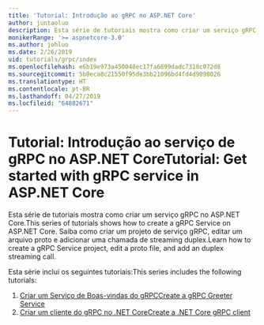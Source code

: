 ```yaml
---
title: 'Tutorial: Introdução ao gRPC no ASP.NET Core'
author: juntaoluo
description: Esta série de tutoriais mostra como criar um serviço gRPC no ASP.NET Core. Saiba como criar um projeto de serviço gRPC, editar um arquivo proto e adicionar uma chamada de streaming duplex.
monikerRange: '>= aspnetcore-3.0'
ms.author: johluo
ms.date: 2/26/2019
uid: tutorials/grpc/index
ms.openlocfilehash: e6b19e973a450048ec17fa6899dadc7318c072d8
ms.sourcegitcommit: 5b0eca8c21550f95de3bb21096bd4fd4d9098026
ms.translationtype: HT
ms.contentlocale: pt-BR
ms.lasthandoff: 04/27/2019
ms.locfileid: "64882671"
---
```

# <a name="tutorial-get-started-with-grpc-service-in-aspnet-core"></a><span data-ttu-id="37eee-104">Tutorial: Introdução ao serviço de gRPC no ASP.NET Core</span><span class="sxs-lookup"><span data-stu-id="37eee-104">Tutorial: Get started with gRPC service in ASP.NET Core</span></span>

<span data-ttu-id="37eee-105">Esta série de tutoriais mostra como criar um serviço gRPC no ASP.NET Core.</span><span class="sxs-lookup"><span data-stu-id="37eee-105">This series of tutorials shows how to create a gRPC Service on ASP.NET Core.</span></span> <span data-ttu-id="37eee-106">Saiba como criar um projeto de serviço gRPC, editar um arquivo proto e adicionar uma chamada de streaming duplex.</span><span class="sxs-lookup"><span data-stu-id="37eee-106">Learn how to create a gRPC Service project, edit a proto file, and add an duplex streaming call.</span></span>

<span data-ttu-id="37eee-107">Esta série inclui os seguintes tutoriais:</span><span class="sxs-lookup"><span data-stu-id="37eee-107">This series includes the following tutorials:</span></span>

1. [<span data-ttu-id="37eee-108">Criar um Serviço de Boas-vindas do gRPC</span><span class="sxs-lookup"><span data-stu-id="37eee-108">Create a gRPC Greeter Service</span></span>](xref:tutorials/grpc/grpc-start)
2. [<span data-ttu-id="37eee-109">Criar um cliente do gRPC no .NET Core</span><span class="sxs-lookup"><span data-stu-id="37eee-109">Create a .NET Core gRPC client</span></span>](xref:tutorials/grpc/grpc-client)

